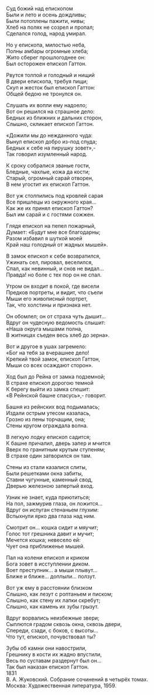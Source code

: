 <!--
.. title:Суд божий над епископом
.. slug: poetry
.. date: 2016-09-28 10:02:00 UTC
.. tags: poetry_ru
.. category: poetry_ru
.. link: 
.. description: стихи
.. type: text
-->

Суд божий над епископом  
Были и лето и осень дождливы;  
Были потоплены пажити, нивы;  
Хлеб на полях не созрел и пропал;  
Сделался голод, народ умирал.  

Но у епископа, милостью неба,  
Полны амбары огромные хлеба;  
Жито сберег прошлогоднее он:  
Был осторожен епископ Гаттон.  

Рвутся толпой и голодный и нищий  
В двери епископа, требуя пищи;  
Скуп и жесток был епископ Гаттон:  
Общей бедою не тронулся он.  

Слушать их вопли ему надоело;  
Вот он решился на страшное дело:  
Бедных из ближних и дальних сторон,  
Слышно, скликает епископ Гаттон.  

«Дожили мы до нежданного чуда:  
Вынул епископ добро из-под спуда;  
Бедных к себе на пирушку зовет»,-  
Так говорил изумленный народ.  

К сроку собралися званые гости,  
Бледные, чахлые, кожа да кости;  
Старый, огромный сарай отворен,  
В нем угостит их епископ Гаттон.  

Вот уж столпились под кровлей сарая  
Все пришлецы из окружного края...  
Как же их принял епископ Гаттон?  
Был им сарай и с гостями сожжен.  

Глядя епископ на пепел пожарный,  
Думает: «Будут мне все благодарны;  
Разом избавил я шуткой моей  
Край наш голодный от жадных мышей».  

В замок епископ к себе возвратился,  
Ужинать сел, пировал, веселился,  
Спал, как невинный, и снов не видал...  
Правда! но боле с тех пор он не спал.  

Утром он входит в покой, где висели  
Предков портреты, и видит, что съели  
Мыши его живописный портрет,  
Так, что холстины и признака нет.  

Он обомлел; он от страха чуть дышит...  
Вдруг он чудесную ведомость слышит:  
«Наша округа мышами полна,  
В житницах съеден весь хлеб до зерна».  

Вот и другое в ушах загремело:  
«Бог на тебя за вчерашнее дело!  
Крепкий твой замок, епископ Гаттон,  
Мыши со всех осаждают сторон».  

Ход был до Рейна от замка подземной;  
В страхе епископ дорогою темной  
К берегу выйти из замка спешит:  
«В Рейнской башне спасусь»,- говорит.  

Башня из рейнских вод подымалась;  
Издали острым утесом казалась,  
Грозно из пены торчащим, она;  
Стены кругом ограждала волна.  

В легкую лодку епископ садится;  
К башне причалил, дверь запер и мчится  
Вверх по гранитным крутым ступеням;  
В страхе один затворился он там.  

Стены из стали казалися слиты,  
Были решетками окна забиты,  
Ставни чугунные, каменный свод,  
Дверью железною запертый вход.  

Узник не знает, куда приютиться;  
На пол, зажмурив глаза, он ложится...  
Вдруг он испуган стенаньем глухим:  
Вспыхнули ярко два глаза над ним.  

Смотрит он... кошка сидит и мяучит;  
Голос тот грешника давит и мучит;  
Мечется кошка; невесело ей:  
Чует она приближенье мышей.  

Пал на колени епископ и криком  
Бога зовет в исступлении диком.  
Воет преступник... а мыши плывут...  
Ближе и ближе... доплыли... ползут.  

Вот уж ему в расстоянии близком  
Слышно, как лезут с роптаньем и писком;  
Слышно, как стену их лапки скребут;  
Слышно, как камень их зубы грызут.  

Вдруг ворвались неизбежные звери;  
Сыплются градом сквозь окна, сквозь двери,  
Спереди, сзади, с боков, с высоты...  
Что тут, епископ, почувствовал ты?  

Зубы об камни они навострили,  
Грешнику в кости их жадно впустили,  
Весь по суставам раздернут был он...  
Так был наказан епископ Гаттон.  
1831  
В. А. Жуковский. Собрание сочинений в четырёх томах.  
Москва: Художественная литература, 1959.  

